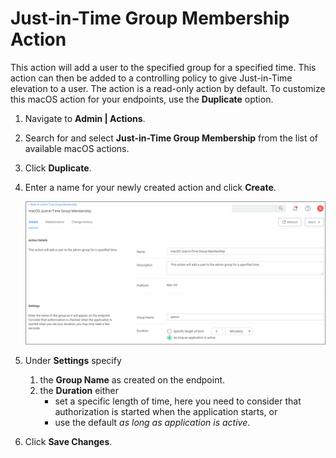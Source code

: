 [title]: # (JIT Group Membership)
[tags]: # (action,macOS)
[priority]: # (3)
# Just-in-Time Group Membership Action

This action will add a user to the specified group for a specified time. This action can then be added to a controlling policy to give Just-in-Time elevation to a user. The action is a read-only action by default. To customize this macOS action for your endpoints, use the __Duplicate__ option.

1. Navigate to __Admin | Actions__.
1. Search for and select __Just-in-Time Group Membership__ from the list of available macOS actions.
1. Click __Duplicate__.
1. Enter a name for your newly created action and click __Create__.

   ![jit](images/jit-gm.png "Just-in-Time Group Membership action")
1. Under __Settings__ specify
   1. the __Group Name__ as created on the endpoint.
   1. the __Duration__ either
      * set a specific length of time, here you need to consider that authorization is started when the application starts, or
      * use the default _as long as application is active_.
1. Click __Save Changes__.
